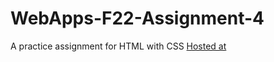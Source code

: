 # WebApps-F22-Assignment-4
A practice assignment for HTML with CSS
[Hosted at](https://44-563-web-apps-f22.github.io/44563-webapps-assignment-4-BharathMopuru/)